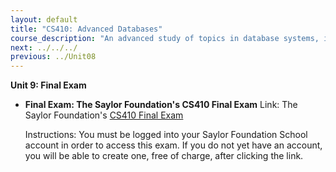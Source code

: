 ```yaml
---
layout: default
title: "CS410: Advanced Databases"
course_description: "An advanced study of topics in database systems, including query optimization, concurrency, data warehouses, object-oriented extensions, and XML."
next: ../../../
previous: ../Unit08
---
```

**Unit 9: Final Exam** <span id="9"></span> 
-   **Final Exam: The Saylor Foundation's CS410 Final Exam**
    Link: The Saylor Foundation's [CS410 Final
    Exam](http://school.saylor.org/mod/quiz/view.php?id=452)  
      
     Instructions: You must be logged into your Saylor Foundation School
    account in order to access this exam. If you do not yet have an
    account, you will be able to create one, free of charge, after
    clicking the link.


